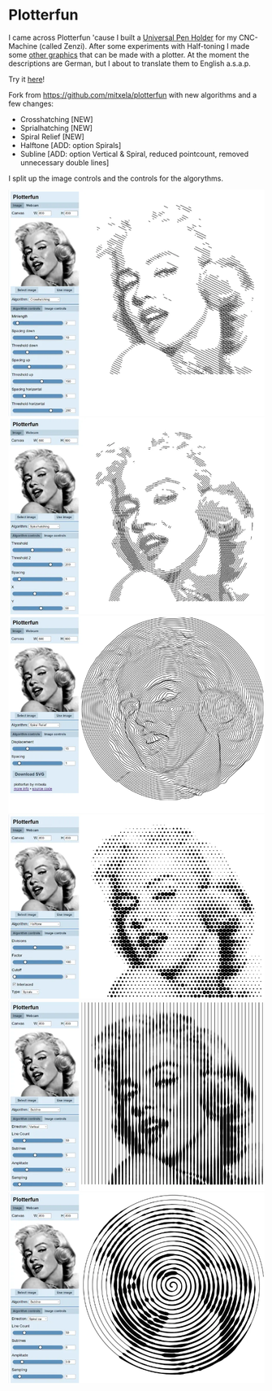 # Plotterfun

I came across Plotterfun 'cause I built a [Universal Pen Holder](https://www.zenziwerken.de/Nachbauen/Universal-Pen-Holder) for my CNC-Machine (called Zenzi). After some experiments with Half-toning I made some [other graphics](https://www.zenziwerken.de/Plottgrafiken) that can be made with a plotter. At the moment the descriptions are German, but I about to translate them to English a.s.a.p.

Try it [here](https://zenziwerken.github.io/plotterfun/main.htm)!

Fork from https://github.com/mitxela/plotterfun with new algorithms and a few changes:
* Crosshatching [NEW]
* Sprialhatching [NEW]
* Spiral Relief [NEW]
* Halftone [ADD: option Spirals]
* Subline [ADD: option Vertical & Spiral, reduced pointcount, removed unnecessary double lines]

I split up the image controls and the controls for the algorythms.

![crosshatching](/screenshots/crosshatching.webp)
![spiralhatching](/screenshots/spiralhatching.webp)
![spiral_relief](/screenshots/spiral_relief.webp)
![halftone_spirals](/screenshots/halftone_spirals.webp)
![subline-vertical](/screenshots/subline-vertical.webp)
![subline-spiral](/screenshots/subline-spiral.webp)
